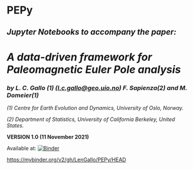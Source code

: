 # PEPy

## ***Jupyter Notebooks to accompany the paper:***
    
# ***A data-driven framework for Paleomagnetic Euler Pole analysis***

### ***by L. C. Gallo (1)*** *(l.c.gallo@geo.uio.no)* ***F. Sapienza(2) and M. Domeier(1)***

*(1) Centre for Earth Evolution and Dynamics, University of Oslo, Norway.*

*(2) Department of Statistics, University of California Berkeley, United States.*

**VERSION 1.0 (11 November 2021)**



Available at: [![Binder](https://mybinder.org/badge_logo.svg)](https://hub.gke2.mybinder.org/user/lengallo-pepy-7irin56a/lab/tree/Gradient-based_Euler_optimization.ipynb)

https://mybinder.org/v2/gh/LenGallo/PEPy/HEAD

